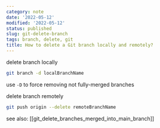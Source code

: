 ```yaml
---
category: note
date: '2022-05-12'
modified: '2022-05-12'
status: published
slug: git-delete-branch
tags: branch, delete, git
title: How to delete a Git branch locally and remotely?
---
```


delete branch locally
```sh
git branch -d localBranchName
```
use `-D` to force removing not fully-merged branches

delete branch remotely
```sh
git push origin --delete remoteBranchName
```

see also: 
[[git_delete_branches_merged_into_main_branch]]

